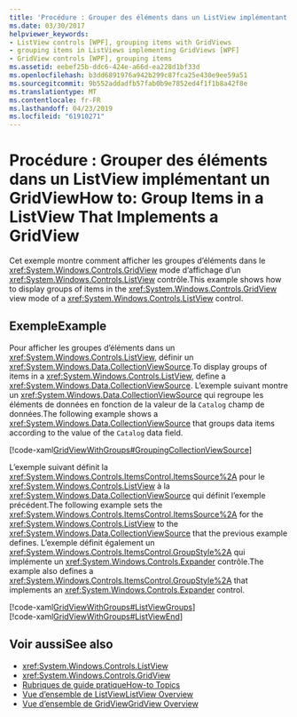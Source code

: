 ```yaml
---
title: 'Procédure : Grouper des éléments dans un ListView implémentant un GridView'
ms.date: 03/30/2017
helpviewer_keywords:
- ListView controls [WPF], grouping items with GridViews
- grouping items in ListViews implementing GridViews [WPF]
- GridView controls [WPF], grouping items
ms.assetid: eebef25b-ddc6-424e-a66d-ea228d1bf33d
ms.openlocfilehash: b3dd6891976a942b299c87fca25e430e9ee59a51
ms.sourcegitcommit: 9b552addadfb57fab0b9e7852ed4f1f1b8a42f8e
ms.translationtype: MT
ms.contentlocale: fr-FR
ms.lasthandoff: 04/23/2019
ms.locfileid: "61910271"
---
```

# <a name="how-to-group-items-in-a-listview-that-implements-a-gridview"></a><span data-ttu-id="7862e-102">Procédure : Grouper des éléments dans un ListView implémentant un GridView</span><span class="sxs-lookup"><span data-stu-id="7862e-102">How to: Group Items in a ListView That Implements a GridView</span></span>
<span data-ttu-id="7862e-103">Cet exemple montre comment afficher les groupes d’éléments dans le <xref:System.Windows.Controls.GridView> mode d’affichage d’un <xref:System.Windows.Controls.ListView> contrôle.</span><span class="sxs-lookup"><span data-stu-id="7862e-103">This example shows how to display groups of items in the <xref:System.Windows.Controls.GridView> view mode of a <xref:System.Windows.Controls.ListView> control.</span></span>  
  
## <a name="example"></a><span data-ttu-id="7862e-104">Exemple</span><span class="sxs-lookup"><span data-stu-id="7862e-104">Example</span></span>  
 <span data-ttu-id="7862e-105">Pour afficher les groupes d’éléments dans un <xref:System.Windows.Controls.ListView>, définir un <xref:System.Windows.Data.CollectionViewSource>.</span><span class="sxs-lookup"><span data-stu-id="7862e-105">To display groups of items in a <xref:System.Windows.Controls.ListView>, define a <xref:System.Windows.Data.CollectionViewSource>.</span></span> <span data-ttu-id="7862e-106">L’exemple suivant montre un <xref:System.Windows.Data.CollectionViewSource> qui regroupe les éléments de données en fonction de la valeur de la `Catalog` champ de données.</span><span class="sxs-lookup"><span data-stu-id="7862e-106">The following example shows a <xref:System.Windows.Data.CollectionViewSource> that groups data items according to the value of the `Catalog` data field.</span></span>  
  
 [!code-xaml[GridViewWithGroups#GroupingCollectionViewSource](~/samples/snippets/csharp/VS_Snippets_Wpf/GridViewWithGroups/CS/Window1.xaml#groupingcollectionviewsource)]  
  
 <span data-ttu-id="7862e-107">L’exemple suivant définit la <xref:System.Windows.Controls.ItemsControl.ItemsSource%2A> pour le <xref:System.Windows.Controls.ListView> à la <xref:System.Windows.Data.CollectionViewSource> qui définit l’exemple précédent.</span><span class="sxs-lookup"><span data-stu-id="7862e-107">The following example sets the <xref:System.Windows.Controls.ItemsControl.ItemsSource%2A> for the <xref:System.Windows.Controls.ListView> to the <xref:System.Windows.Data.CollectionViewSource> that the previous example defines.</span></span> <span data-ttu-id="7862e-108">L’exemple définit également un <xref:System.Windows.Controls.ItemsControl.GroupStyle%2A> qui implémente un <xref:System.Windows.Controls.Expander> contrôle.</span><span class="sxs-lookup"><span data-stu-id="7862e-108">The example also defines a <xref:System.Windows.Controls.ItemsControl.GroupStyle%2A> that implements an <xref:System.Windows.Controls.Expander> control.</span></span>  
  
 [!code-xaml[GridViewWithGroups#ListViewGroups](~/samples/snippets/csharp/VS_Snippets_Wpf/GridViewWithGroups/CS/Window1.xaml#listviewgroups)]  
[!code-xaml[GridViewWithGroups#ListViewEnd](~/samples/snippets/csharp/VS_Snippets_Wpf/GridViewWithGroups/CS/Window1.xaml#listviewend)]  
  
## <a name="see-also"></a><span data-ttu-id="7862e-109">Voir aussi</span><span class="sxs-lookup"><span data-stu-id="7862e-109">See also</span></span>

- <xref:System.Windows.Controls.ListView>
- <xref:System.Windows.Controls.GridView>
- [<span data-ttu-id="7862e-110">Rubriques de guide pratique</span><span class="sxs-lookup"><span data-stu-id="7862e-110">How-to Topics</span></span>](listview-how-to-topics.md)
- [<span data-ttu-id="7862e-111">Vue d’ensemble de ListView</span><span class="sxs-lookup"><span data-stu-id="7862e-111">ListView Overview</span></span>](listview-overview.md)
- [<span data-ttu-id="7862e-112">Vue d’ensemble de GridView</span><span class="sxs-lookup"><span data-stu-id="7862e-112">GridView Overview</span></span>](gridview-overview.md)
